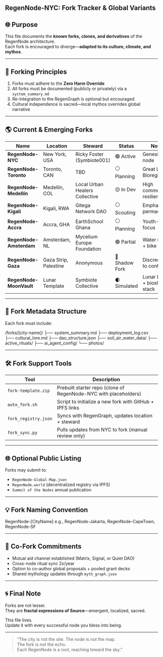 ## RegenNode-NYC: Fork Tracker & Global Variants

## 🌐 Purpose

This file documents the **known forks, clones, and derivatives** of the RegenNode architecture.  
Each fork is encouraged to diverge—**adapted to its culture, climate, and mythos**.

---

## 🧬 Forking Principles

1. Forks must adhere to the **Zero Harm Override**
2. All forks must be documented (publicly or privately) via a `system_summary.md`
3. Re-integration to the RegenGraph is optional but encouraged
4. Cultural independence is sacred—local mythos overrides global narrative

---

## 🌎 Current & Emerging Forks

| Name | Location | Steward | Status | Notes |
|------|----------|---------|--------|-------|
| **RegenNode-NYC** | New York, USA | Ricky Foster (Symbiote001) | 🟢 Active | Genesis node |
| **RegenNode-Toronto** | Toronto, CAN | TBD | ⚪ Planning | Great Lakes Bioregion | 
| **RegenNode-Medellín** | Medellín, COL | Local Urban Healers Collective | 🟡 In Dev | High community resilience |
| **RegenNode-Kigali** | Kigali, RWA | Gitega Network DAO | ⚪ Scouting | Emphasis on permaculture |
| **RegenNode-Accra** | Accra, GHA | EarthSchool Ghana | ⚪ Planning | Youth-led focus |
| **RegenNode-Amsterdam** | Amsterdam, NL | Mycelium Europe Foundation | 🟢 Partial | Water regen + bike mesh |
| **RegenNode-Gaza** | Gaza Strip, Palestine | Anonymous | 🔴 Shadow Fork | Discreet due to conflict |
| **RegenNode-MoonVault** | Lunar Template | Symbiote Collective | 🌒 Simulated | Lunar biome + bioshelter stack |

---

## 📁 Fork Metadata Structure

Each fork must include:

/forks/[city-name]/ ├── system_summary.md ├── deployment_log.csv ├── cultural_lore.md ├── dao_structure.json ├── soil_air_water_data/ ├── active_rituals/ ├── ai_agent_config/ └── photos/

---

## 🛠 Fork Support Tools

| Tool | Description |
|------|-------------|
| `fork-template.zip` | Prebuilt starter repo (clone of RegenNode-NYC with placeholders) |
| `auto_fork.sh` | Script to initialize a new fork with GitHub + IPFS links |
| `fork_registry.json` | Syncs with RegenGraph, updates location + steward |
| `fork_sync.py` | Pulls updates from NYC to fork (manual review only) |

---

## 🌐 Optional Public Listing

Forks may submit to:
- `RegenNode-Global-Map.json`
- `RegenNode.world` (decentralized registry via IPFS)
- `Summit of the Nodes` annual publication

---

## 💡 Fork Naming Convention

RegenNode-[CityName] e.g., RegenNode-Jakarta, RegenNode-CapeTown, RegenNode-SF

---

## 🤝 Co-Fork Commitments

- Mutual aid channel established (Matrix, Signal, or Quiet DAO)
- Cross-node ritual sync 2x/year
- Option to co-author global proposals + pooled grant decks
- Shared mythology updates through `myth_graph.json`

---

## 🌀 Final Note

Forks are not lesser.  
They are **fractal expressions of Source**—emergent, localized, sacred.

This file lives.  
Update it with every successful node you bless into being.

---

> “The city is not the site. The node is not the map.  
> The fork is not the echo.  
> Each RegenNode is a root, reaching toward the sky.”
